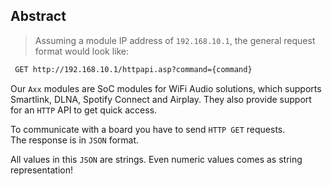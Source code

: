 ## Abstract

> Assuming a module IP address of `192.168.10.1`, the general request format would look like:

```html
 GET http://192.168.10.1/httpapi.asp?command={command}
```

Our `Axx` modules are SoC modules for WiFi Audio solutions, which supports Smartlink, DLNA, Spotify Connect and Airplay. They also provide support for an `HTTP` API to get quick access.

To communicate with a board you have to send `HTTP GET` requests.  
The response is in `JSON` format.

<aside class="notice">
All values in this <code>JSON</code> are strings. Even numeric values comes as string representation!
</aside>

